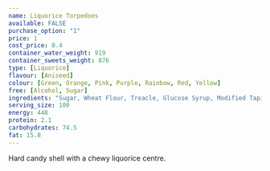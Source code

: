 ```yaml
---
name: Liquorice Torpedoes
available: FALSE
purchase_option: "1"
price: 1
cost_price: 0.4
container_water_weight: 919
container_sweets_weight: 876
type: [Liquorice]
flavour: [Aniseed]
colour: [Green, Orange, Pink, Purple, Rainbow, Red, Yellow]
free: [Alcohol, Sugar]
ingredients: "Sugar, Wheat Flour, Treacle, Glucose Syrup, Modified Tapioca and Maize Starches, E171, E104, E129, E124, E133, E110, Shellac, Carnauba Wax, Vegetable Oil, Flavouring, Liquorice Extract"
serving_size: 100
energy: 448
protein: 2.1
carbohydrates: 74.5
fat: 15.8
---
```

Hard candy shell with a chewy liquorice centre.